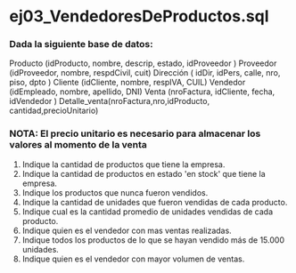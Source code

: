 # ej03_VendedoresDeProductos.sql

### Dada la siguiente base de datos:

 Producto (idProducto, nombre, descrip, estado, idProveedor )
 Proveedor (idProveedor, nombre, respdCivil, cuit)
 Dirección ( idDir, idPers, calle, nro, piso, dpto )
 Cliente (idCliente, nombre, respIVA, CUIL)
 Vendedor (idEmpleado, nombre, apellido, DNI)
 Venta (nroFactura, idCliente, fecha, idVendedor )
 Detalle_venta(nroFactura,nro,idProducto, cantidad,precioUnitario)

### NOTA: El precio unitario es necesario para almacenar los valores al momento de la venta

1. Indique la cantidad de productos que tiene la empresa.
2. Indique la cantidad de productos en estado 'en stock' que tiene la empresa.
3. Indique los productos que nunca fueron vendidos.
4. Indique la cantidad de unidades que fueron vendidas de cada producto.
5. Indique cual es la cantidad promedio de unidades vendidas de cada producto.
6. Indique quien es el vendedor con mas ventas realizadas.
7. Indique todos los productos de lo que se hayan vendido más de 15.000 unidades.
8. Indique quien es el vendedor con mayor volumen de ventas.
